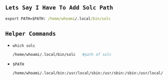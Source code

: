 ## `Lets Say I Have To Add Solc Path`
```cmd
export PATH=$PATH: /home/whoami/.local/bin/solc
```

## `Helper Commands`
- `which solc`
  ```cmd.sh
  /home/whoami/.local/bin/solc   #path of solc 
  ```
- `$PATH`
  ```cmd.sh
  /home/whoami/.local/bin:/usr/local/sbin:/usr/sbin:/sbin:/usr/local/bin:/usr/bin:/bin:/usr/local/games:/ usr/games:/home/whoami/.dotnet/tools:/home/whoami/.foundry/bin          #list of path-dirs 
  ```
